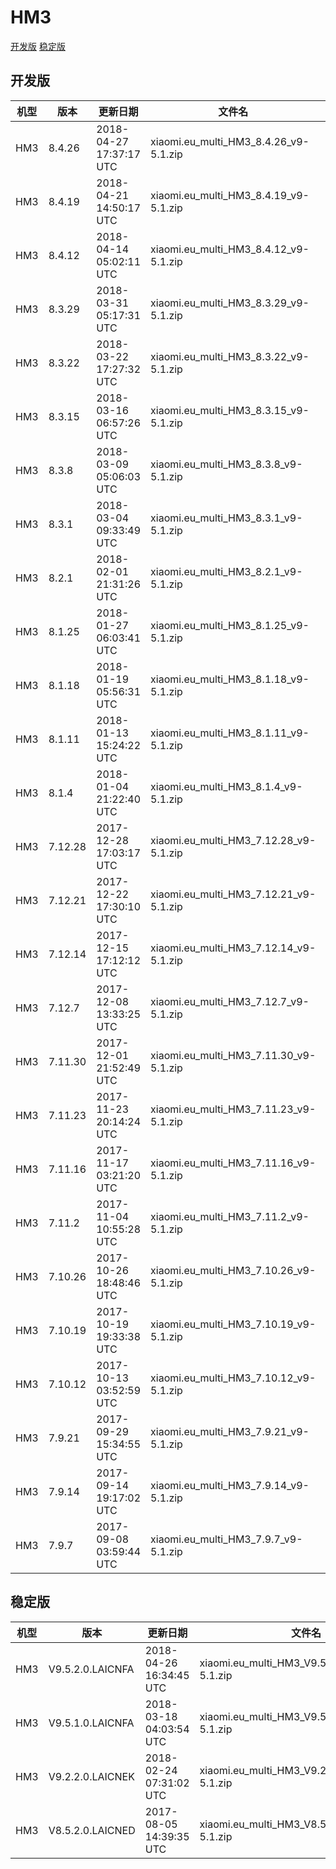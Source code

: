 # HM3
[开发版](#开发版)  [稳定版](#稳定版)
## 开发版
| 机型 | 版本 | 更新日期 | 文件名 | 大小 | 下载链接 |
| ---- | ---- | ---- | ---- | ---- | ---- |
| HM3 | 8.4.26 | 2018-04-27 17:37:17 UTC | xiaomi.eu_multi_HM3_8.4.26_v9-5.1.zip | 981.4 MB | [SourceForge](https://sourceforge.net/projects/xiaomi-eu-multilang-miui-roms/files/xiaomi.eu/MIUI-WEEKLY-RELEASES/8.4.26/xiaomi.eu_multi_HM3_8.4.26_v9-5.1.zip/download) |
| HM3 | 8.4.19 | 2018-04-21 14:50:17 UTC | xiaomi.eu_multi_HM3_8.4.19_v9-5.1.zip | 982.9 MB | [SourceForge](https://sourceforge.net/projects/xiaomi-eu-multilang-miui-roms/files/xiaomi.eu/MIUI-WEEKLY-RELEASES/8.4.19/xiaomi.eu_multi_HM3_8.4.19_v9-5.1.zip/download) |
| HM3 | 8.4.12 | 2018-04-14 05:02:11 UTC | xiaomi.eu_multi_HM3_8.4.12_v9-5.1.zip | 1.0 GB | [SourceForge](https://sourceforge.net/projects/xiaomi-eu-multilang-miui-roms/files/xiaomi.eu/MIUI-WEEKLY-RELEASES/8.4.12/xiaomi.eu_multi_HM3_8.4.12_v9-5.1.zip/download) |
| HM3 | 8.3.29 | 2018-03-31 05:17:31 UTC | xiaomi.eu_multi_HM3_8.3.29_v9-5.1.zip | 991.7 MB | [SourceForge](https://sourceforge.net/projects/xiaomi-eu-multilang-miui-roms/files/xiaomi.eu/MIUI-WEEKLY-RELEASES/8.3.29/xiaomi.eu_multi_HM3_8.3.29_v9-5.1.zip/download) |
| HM3 | 8.3.22 | 2018-03-22 17:27:32 UTC | xiaomi.eu_multi_HM3_8.3.22_v9-5.1.zip | 923.7 MB | [SourceForge](https://sourceforge.net/projects/xiaomi-eu-multilang-miui-roms/files/xiaomi.eu/MIUI-WEEKLY-RELEASES/8.3.22/xiaomi.eu_multi_HM3_8.3.22_v9-5.1.zip/download) |
| HM3 | 8.3.15 | 2018-03-16 06:57:26 UTC | xiaomi.eu_multi_HM3_8.3.15_v9-5.1.zip | 973.7 MB | [SourceForge](https://sourceforge.net/projects/xiaomi-eu-multilang-miui-roms/files/xiaomi.eu/MIUI-WEEKLY-RELEASES/8.3.15/xiaomi.eu_multi_HM3_8.3.15_v9-5.1.zip/download) |
| HM3 | 8.3.8 | 2018-03-09 05:06:03 UTC | xiaomi.eu_multi_HM3_8.3.8_v9-5.1.zip | 1.0 GB | [SourceForge](https://sourceforge.net/projects/xiaomi-eu-multilang-miui-roms/files/xiaomi.eu/MIUI-WEEKLY-RELEASES/8.3.8/xiaomi.eu_multi_HM3_8.3.8_v9-5.1.zip/download) |
| HM3 | 8.3.1 | 2018-03-04 09:33:49 UTC | xiaomi.eu_multi_HM3_8.3.1_v9-5.1.zip | 972.1 MB | [SourceForge](https://sourceforge.net/projects/xiaomi-eu-multilang-miui-roms/files/xiaomi.eu/MIUI-WEEKLY-RELEASES/8.3.1/xiaomi.eu_multi_HM3_8.3.1_v9-5.1.zip/download) |
| HM3 | 8.2.1 | 2018-02-01 21:31:26 UTC | xiaomi.eu_multi_HM3_8.2.1_v9-5.1.zip | 918.4 MB | [SourceForge](https://sourceforge.net/projects/xiaomi-eu-multilang-miui-roms/files/xiaomi.eu/MIUI-WEEKLY-RELEASES/8.2.1/xiaomi.eu_multi_HM3_8.2.1_v9-5.1.zip/download) |
| HM3 | 8.1.25 | 2018-01-27 06:03:41 UTC | xiaomi.eu_multi_HM3_8.1.25_v9-5.1.zip | 919.5 MB | [SourceForge](https://sourceforge.net/projects/xiaomi-eu-multilang-miui-roms/files/xiaomi.eu/MIUI-WEEKLY-RELEASES/8.1.25/xiaomi.eu_multi_HM3_8.1.25_v9-5.1.zip/download) |
| HM3 | 8.1.18 | 2018-01-19 05:56:31 UTC | xiaomi.eu_multi_HM3_8.1.18_v9-5.1.zip | 906.2 MB | [SourceForge](https://sourceforge.net/projects/xiaomi-eu-multilang-miui-roms/files/xiaomi.eu/MIUI-WEEKLY-RELEASES/8.1.18/xiaomi.eu_multi_HM3_8.1.18_v9-5.1.zip/download) |
| HM3 | 8.1.11 | 2018-01-13 15:24:22 UTC | xiaomi.eu_multi_HM3_8.1.11_v9-5.1.zip | 891.5 MB | [SourceForge](https://sourceforge.net/projects/xiaomi-eu-multilang-miui-roms/files/xiaomi.eu/MIUI-WEEKLY-RELEASES/8.1.11/xiaomi.eu_multi_HM3_8.1.11_v9-5.1.zip/download) |
| HM3 | 8.1.4 | 2018-01-04 21:22:40 UTC | xiaomi.eu_multi_HM3_8.1.4_v9-5.1.zip | 871.5 MB | [SourceForge](https://sourceforge.net/projects/xiaomi-eu-multilang-miui-roms/files/xiaomi.eu/MIUI-WEEKLY-RELEASES/8.1.4/xiaomi.eu_multi_HM3_8.1.4_v9-5.1.zip/download) |
| HM3 | 7.12.28 | 2017-12-28 17:03:17 UTC | xiaomi.eu_multi_HM3_7.12.28_v9-5.1.zip | 866.0 MB | [SourceForge](https://sourceforge.net/projects/xiaomi-eu-multilang-miui-roms/files/xiaomi.eu/MIUI-WEEKLY-RELEASES/7.12.28/xiaomi.eu_multi_HM3_7.12.28_v9-5.1.zip/download) |
| HM3 | 7.12.21 | 2017-12-22 17:30:10 UTC | xiaomi.eu_multi_HM3_7.12.21_v9-5.1.zip | 877.8 MB | [SourceForge](https://sourceforge.net/projects/xiaomi-eu-multilang-miui-roms/files/xiaomi.eu/MIUI-WEEKLY-RELEASES/7.12.21/xiaomi.eu_multi_HM3_7.12.21_v9-5.1.zip/download) |
| HM3 | 7.12.14 | 2017-12-15 17:12:12 UTC | xiaomi.eu_multi_HM3_7.12.14_v9-5.1.zip | 878.0 MB | [SourceForge](https://sourceforge.net/projects/xiaomi-eu-multilang-miui-roms/files/xiaomi.eu/MIUI-WEEKLY-RELEASES/7.12.14/xiaomi.eu_multi_HM3_7.12.14_v9-5.1.zip/download) |
| HM3 | 7.12.7 | 2017-12-08 13:33:25 UTC | xiaomi.eu_multi_HM3_7.12.7_v9-5.1.zip | 877.8 MB | [SourceForge](https://sourceforge.net/projects/xiaomi-eu-multilang-miui-roms/files/xiaomi.eu/MIUI-WEEKLY-RELEASES/7.12.7/xiaomi.eu_multi_HM3_7.12.7_v9-5.1.zip/download) |
| HM3 | 7.11.30 | 2017-12-01 21:52:49 UTC | xiaomi.eu_multi_HM3_7.11.30_v9-5.1.zip | 873.0 MB | [SourceForge](https://sourceforge.net/projects/xiaomi-eu-multilang-miui-roms/files/xiaomi.eu/MIUI-WEEKLY-RELEASES/7.11.30/xiaomi.eu_multi_HM3_7.11.30_v9-5.1.zip/download) |
| HM3 | 7.11.23 | 2017-11-23 20:14:24 UTC | xiaomi.eu_multi_HM3_7.11.23_v9-5.1.zip | 872.4 MB | [SourceForge](https://sourceforge.net/projects/xiaomi-eu-multilang-miui-roms/files/xiaomi.eu/MIUI-WEEKLY-RELEASES/7.11.23/xiaomi.eu_multi_HM3_7.11.23_v9-5.1.zip/download) |
| HM3 | 7.11.16 | 2017-11-17 03:21:20 UTC | xiaomi.eu_multi_HM3_7.11.16_v9-5.1.zip | 872.2 MB | [SourceForge](https://sourceforge.net/projects/xiaomi-eu-multilang-miui-roms/files/xiaomi.eu/MIUI-WEEKLY-RELEASES/7.11.16/xiaomi.eu_multi_HM3_7.11.16_v9-5.1.zip/download) |
| HM3 | 7.11.2 | 2017-11-04 10:55:28 UTC | xiaomi.eu_multi_HM3_7.11.2_v9-5.1.zip | 871.7 MB | [SourceForge](https://sourceforge.net/projects/xiaomi-eu-multilang-miui-roms/files/xiaomi.eu/MIUI-WEEKLY-RELEASES/7.11.2/xiaomi.eu_multi_HM3_7.11.2_v9-5.1.zip/download) |
| HM3 | 7.10.26 | 2017-10-26 18:48:46 UTC | xiaomi.eu_multi_HM3_7.10.26_v9-5.1.zip | 872.5 MB | [SourceForge](https://sourceforge.net/projects/xiaomi-eu-multilang-miui-roms/files/xiaomi.eu/MIUI-WEEKLY-RELEASES/7.10.26/xiaomi.eu_multi_HM3_7.10.26_v9-5.1.zip/download) |
| HM3 | 7.10.19 | 2017-10-19 19:33:38 UTC | xiaomi.eu_multi_HM3_7.10.19_v9-5.1.zip | 872.3 MB | [SourceForge](https://sourceforge.net/projects/xiaomi-eu-multilang-miui-roms/files/xiaomi.eu/MIUI-WEEKLY-RELEASES/7.10.19/xiaomi.eu_multi_HM3_7.10.19_v9-5.1.zip/download) |
| HM3 | 7.10.12 | 2017-10-13 03:52:59 UTC | xiaomi.eu_multi_HM3_7.10.12_v9-5.1.zip | 870.5 MB | [SourceForge](https://sourceforge.net/projects/xiaomi-eu-multilang-miui-roms/files/xiaomi.eu/MIUI-WEEKLY-RELEASES/7.10.12/xiaomi.eu_multi_HM3_7.10.12_v9-5.1.zip/download) |
| HM3 | 7.9.21 | 2017-09-29 15:34:55 UTC | xiaomi.eu_multi_HM3_7.9.21_v9-5.1.zip | 858.4 MB | [SourceForge](https://sourceforge.net/projects/xiaomi-eu-multilang-miui-roms/files/xiaomi.eu/MIUI-WEEKLY-RELEASES/7.9.21/xiaomi.eu_multi_HM3_7.9.21_v9-5.1.zip/download) |
| HM3 | 7.9.14 | 2017-09-14 19:17:02 UTC | xiaomi.eu_multi_HM3_7.9.14_v9-5.1.zip | 805.7 MB | [SourceForge](https://sourceforge.net/projects/xiaomi-eu-multilang-miui-roms/files/xiaomi.eu/MIUI-WEEKLY-RELEASES/7.9.14/xiaomi.eu_multi_HM3_7.9.14_v9-5.1.zip/download) |
| HM3 | 7.9.7 | 2017-09-08 03:59:44 UTC | xiaomi.eu_multi_HM3_7.9.7_v9-5.1.zip | 809.4 MB | [SourceForge](https://sourceforge.net/projects/xiaomi-eu-multilang-miui-roms/files/xiaomi.eu/MIUI-WEEKLY-RELEASES/7.9.7/xiaomi.eu_multi_HM3_7.9.7_v9-5.1.zip/download) |
## 稳定版
| 机型 | 版本 | 更新日期 | 文件名 | 大小 | 下载链接 |
| ---- | ---- | ---- | ---- | ---- | ---- |
| HM3 | V9.5.2.0.LAICNFA | 2018-04-26 16:34:45 UTC | xiaomi.eu_multi_HM3_V9.5.2.0.LAICNFA_v9-5.1.zip | 962.8 MB | [SourceForge](https://sourceforge.net/projects/xiaomi-eu-multilang-miui-roms/files/xiaomi.eu/MIUI-STABLE-RELEASES/MIUIv9.5/xiaomi.eu_multi_HM3_V9.5.2.0.LAICNFA_v9-5.1.zip/download) |
| HM3 | V9.5.1.0.LAICNFA | 2018-03-18 04:03:54 UTC | xiaomi.eu_multi_HM3_V9.5.1.0.LAICNFA_v9-5.1.zip | 1.0 GB | [SourceForge](https://sourceforge.net/projects/xiaomi-eu-multilang-miui-roms/files/xiaomi.eu/MIUI-STABLE-RELEASES/MIUIv9.5/xiaomi.eu_multi_HM3_V9.5.1.0.LAICNFA_v9-5.1.zip/download) |
| HM3 | V9.2.2.0.LAICNEK | 2018-02-24 07:31:02 UTC | xiaomi.eu_multi_HM3_V9.2.2.0.LAICNEK_v9-5.1.zip | 937.8 MB | [SourceForge](https://sourceforge.net/projects/xiaomi-eu-multilang-miui-roms/files/xiaomi.eu/MIUI-STABLE-RELEASES/MIUIv9.2/xiaomi.eu_multi_HM3_V9.2.2.0.LAICNEK_v9-5.1.zip/download) |
| HM3 | V8.5.2.0.LAICNED | 2017-08-05 14:39:35 UTC | xiaomi.eu_multi_HM3_V8.5.2.0.LAICNED_v8-5.1.zip | 756.4 MB | [SourceForge](https://sourceforge.net/projects/xiaomi-eu-multilang-miui-roms/files/xiaomi.eu/MIUI-STABLE-RELEASES/MIUIv8.5/xiaomi.eu_multi_HM3_V8.5.2.0.LAICNED_v8-5.1.zip/download) |

